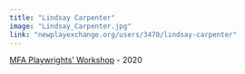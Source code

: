 ```yaml
---
title: "Lindsay Carpenter"
image: "Lindsay_Carpenter.jpg"
link: "newplayexchange.org/users/3470/lindsay-carpenter"
---
```


[MFA Playwrights’ Workshop](/programs/mfa-playwrights-workshop) - 2020
